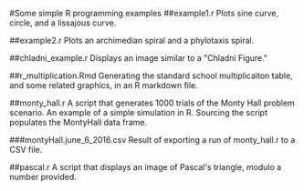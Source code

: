 #Some simple R programming examples
##example1.r
Plots sine curve, circle, and a lissajous curve.

##example2.r
Plots an archimedian spiral and a phylotaxis spiral.

##chladni\_example.r
Displays an image similar to a "Chladni Figure."

##r\_multiplication.Rmd
Generating the standard school multiplicaiton table, and some related graphics, in an R markdown file.

##monty\_hall.r
A script that generates 1000 trials of the Monty Hall problem scenario. An example of a simple simulation in R.
Sourcing the script populates the MontyHall data frame.

###montyHall.june\_6\_2016.csv
Result of exporting a run of monty\_hall.r to a CSV file.

##pascal.r
A script that displays an image of Pascal's triangle, modulo a number provided.

